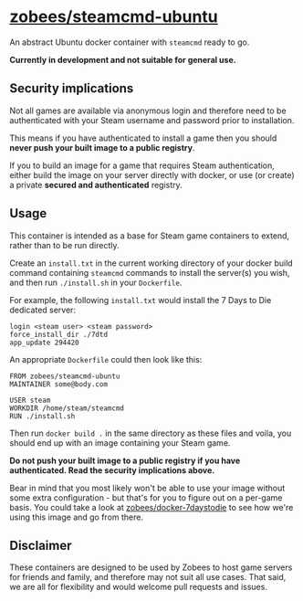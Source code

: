 # [zobees/steamcmd-ubuntu](https://hub.docker.com/r/zobees/steamcmd-ubuntu/)

An abstract Ubuntu docker container with `steamcmd` ready to go.

**Currently in development and not suitable for general use.**

## Security implications

Not all games are available via anonymous login and therefore need to be authenticated with your Steam username and password prior to installation.

This means if you have authenticated to install a game then you should **never push your built image to a public registry**.

If you to build an image for a game that requires Steam authentication, either build the image on your server directly with docker, or use (or create) a private **secured and authenticated** registry.

## Usage

This container is intended as a base for Steam game containers to extend, rather than to be run directly.

Create an `install.txt` in the current working directory of your docker build command containing `steamcmd` commands to install the server(s) you wish, and then run `./install.sh` in your `Dockerfile`.

For example, the following `install.txt` would install the 7 Days to Die dedicated server:

    login <steam user> <steam password>
    force_install_dir ./7dtd
    app_update 294420

An appropriate `Dockerfile` could then look like this:

    FROM zobees/steamcmd-ubuntu
    MAINTAINER some@body.com

    USER steam
    WORKDIR /home/steam/steamcmd
    RUN ./install.sh

Then run `docker build .` in the same directory as these files and voila, you should end up with an image containing your Steam game.

**Do not push your built image to a public registry if you have authenticated.  Read the security implications above.**

Bear in mind that you most likely won't be able to use your image without some extra configuration - but that's for you to figure out on a per-game basis.  You could take a look at [zobees/docker-7daystodie](https://github.com/zobees/docker-7daystodie) to see how we're using this image and go from there.

## Disclaimer

These containers are designed to be used by Zobees to host game servers for friends and family, and therefore may not suit all use cases.  That said, we are all for flexibility and would welcome pull requests and issues.
